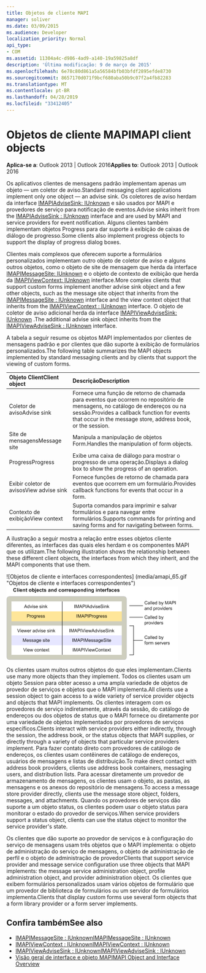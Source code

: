 ```yaml
---
title: Objetos de cliente MAPI
manager: soliver
ms.date: 03/09/2015
ms.audience: Developer
localization_priority: Normal
api_type:
- COM
ms.assetid: 11304a4c-d986-4ad9-a140-19a59825a8df
description: 'Última modificação: 9 de março de 2015'
ms.openlocfilehash: 6e78c80d861a5a56584bfb03bfdf2895efde8730
ms.sourcegitcommit: 8657170d071f9bcf680aba50b9c07f2a4fb82283
ms.translationtype: MT
ms.contentlocale: pt-BR
ms.lasthandoff: 04/28/2019
ms.locfileid: "33412405"
---
```

# <a name="mapi-client-objects"></a><span data-ttu-id="74bf1-103">Objetos de cliente MAPI</span><span class="sxs-lookup"><span data-stu-id="74bf1-103">MAPI client objects</span></span>
  
<span data-ttu-id="74bf1-104">**Aplica-se a**: Outlook 2013 | Outlook 2016</span><span class="sxs-lookup"><span data-stu-id="74bf1-104">**Applies to**: Outlook 2013 | Outlook 2016</span></span> 
  
<span data-ttu-id="74bf1-105">Os aplicativos clientes de mensagens padrão implementam apenas um objeto — um coletor de aviso.</span><span class="sxs-lookup"><span data-stu-id="74bf1-105">Standard messaging client applications implement only one object — an advise sink.</span></span> <span data-ttu-id="74bf1-106">Os coletores de aviso herdam da interface [IMAPIAdviseSink: IUnknown](imapiadvisesinkiunknown.md) e são usados por MAPI e provedores de serviço para notificação de eventos.</span><span class="sxs-lookup"><span data-stu-id="74bf1-106">Advise sinks inherit from the [IMAPIAdviseSink : IUnknown](imapiadvisesinkiunknown.md) interface and are used by MAPI and service providers for event notification.</span></span> <span data-ttu-id="74bf1-107">Alguns clientes também implementam objetos Progress para dar suporte à exibição de caixas de diálogo de progresso.</span><span class="sxs-lookup"><span data-stu-id="74bf1-107">Some clients also implement progress objects to support the display of progress dialog boxes.</span></span> 
  
<span data-ttu-id="74bf1-108">Clientes mais complexos que oferecem suporte a formulários personalizados implementam outro objeto de coletor de aviso e alguns outros objetos, como o objeto de site de mensagem que herda da interface [IMAPIMessageSite: IUnknown](imapimessagesiteiunknown.md) e o objeto de contexto de exibição que herda da [IMAPIViewContext: IUnknown](imapiviewcontextiunknown.md) interface.</span><span class="sxs-lookup"><span data-stu-id="74bf1-108">More complex clients that support custom forms implement another advise sink object and a few other objects, such as the message site object that inherits from the [IMAPIMessageSite : IUnknown](imapimessagesiteiunknown.md) interface and the view context object that inherits from the [IMAPIViewContext : IUnknown](imapiviewcontextiunknown.md) interface.</span></span> <span data-ttu-id="74bf1-109">O objeto de coletor de aviso adicional herda da interface [IMAPIViewAdviseSink: IUnknown](imapiviewadvisesinkiunknown.md) .</span><span class="sxs-lookup"><span data-stu-id="74bf1-109">The additional advise sink object inherits from the [IMAPIViewAdviseSink : IUnknown](imapiviewadvisesinkiunknown.md) interface.</span></span> 
  
<span data-ttu-id="74bf1-110">A tabela a seguir resume os objetos MAPI implementados por clientes de mensagens padrão e por clientes que dão suporte à exibição de formulários personalizados.</span><span class="sxs-lookup"><span data-stu-id="74bf1-110">The following table summarizes the MAPI objects implemented by standard messaging clients and by clients that support the viewing of custom forms.</span></span>
  
|<span data-ttu-id="74bf1-111">**Objeto Client**</span><span class="sxs-lookup"><span data-stu-id="74bf1-111">**Client object**</span></span>|<span data-ttu-id="74bf1-112">**Descrição**</span><span class="sxs-lookup"><span data-stu-id="74bf1-112">**Description**</span></span>|
|:-----|:-----|
|<span data-ttu-id="74bf1-113">Coletor de aviso</span><span class="sxs-lookup"><span data-stu-id="74bf1-113">Advise sink</span></span>  <br/> |<span data-ttu-id="74bf1-114">Fornece uma função de retorno de chamada para eventos que ocorrem no repositório de mensagens, no catálogo de endereços ou na sessão.</span><span class="sxs-lookup"><span data-stu-id="74bf1-114">Provides a callback function for events that occur in the message store, address book, or the session.</span></span>  <br/> |
|<span data-ttu-id="74bf1-115">Site de mensagens</span><span class="sxs-lookup"><span data-stu-id="74bf1-115">Message site</span></span>  <br/> |<span data-ttu-id="74bf1-116">Manipula a manipulação de objetos Form.</span><span class="sxs-lookup"><span data-stu-id="74bf1-116">Handles the manipulation of form objects.</span></span>  <br/> |
|<span data-ttu-id="74bf1-117">Progress</span><span class="sxs-lookup"><span data-stu-id="74bf1-117">Progress</span></span>  <br/> |<span data-ttu-id="74bf1-118">Exibe uma caixa de diálogo para mostrar o progresso de uma operação.</span><span class="sxs-lookup"><span data-stu-id="74bf1-118">Displays a dialog box to show the progress of an operation.</span></span>  <br/> |
|<span data-ttu-id="74bf1-119">Exibir coletor de avisos</span><span class="sxs-lookup"><span data-stu-id="74bf1-119">View advise sink</span></span>  <br/> |<span data-ttu-id="74bf1-120">Fornece funções de retorno de chamada para eventos que ocorrem em um formulário.</span><span class="sxs-lookup"><span data-stu-id="74bf1-120">Provides callback functions for events that occur in a form.</span></span>  <br/> |
|<span data-ttu-id="74bf1-121">Contexto de exibição</span><span class="sxs-lookup"><span data-stu-id="74bf1-121">View context</span></span>  <br/> |<span data-ttu-id="74bf1-122">Suporta comandos para imprimir e salvar formulários e para navegar entre formulários.</span><span class="sxs-lookup"><span data-stu-id="74bf1-122">Supports commands for printing and saving forms and for navigating between forms.</span></span>  <br/> |
   
<span data-ttu-id="74bf1-123">A ilustração a seguir mostra a relação entre esses objetos cliente diferentes, as interfaces das quais eles herdam e os componentes MAPI que os utilizam.</span><span class="sxs-lookup"><span data-stu-id="74bf1-123">The following illustration shows the relationship between these different client objects, the interfaces from which they inherit, and the MAPI components that use them.</span></span> 
  
<span data-ttu-id="74bf1-124">![Objetos de cliente e interfaces correspondentes] (media/amapi_65.gif "Objetos de cliente e interfaces correspondentes")</span><span class="sxs-lookup"><span data-stu-id="74bf1-124">![Client objects and corresponding interfaces](media/amapi_65.gif "Client objects and corresponding interfaces")</span></span>
  
<span data-ttu-id="74bf1-125">Os clientes usam muitos outros objetos do que eles implementam.</span><span class="sxs-lookup"><span data-stu-id="74bf1-125">Clients use many more objects than they implement.</span></span> <span data-ttu-id="74bf1-126">Todos os clientes usam um objeto Session para obter acesso a uma ampla variedade de objetos de provedor de serviços e objetos que o MAPI implementa.</span><span class="sxs-lookup"><span data-stu-id="74bf1-126">All clients use a session object to gain access to a wide variety of service provider objects and objects that MAPI implements.</span></span> <span data-ttu-id="74bf1-127">Os clientes interagem com os provedores de serviço indiretamente, através da sessão, do catálogo de endereços ou dos objetos de status que o MAPI fornece ou diretamente por uma variedade de objetos implementados por provedores de serviços específicos.</span><span class="sxs-lookup"><span data-stu-id="74bf1-127">Clients interact with service providers either indirectly, through the session, the address book, or the status objects that MAPI supplies, or directly through a variety of objects that particular service providers implement.</span></span> <span data-ttu-id="74bf1-128">Para fazer contato direto com provedores de catálogo de endereços, os clientes usam contêineres de catálogo de endereços, usuários de mensagens e listas de distribuição.</span><span class="sxs-lookup"><span data-stu-id="74bf1-128">To make direct contact with address book providers, clients use address book containers, messaging users, and distribution lists.</span></span> <span data-ttu-id="74bf1-129">Para acessar diretamente um provedor de armazenamento de mensagens, os clientes usam o objeto, as pastas, as mensagens e os anexos do repositório de mensagens.</span><span class="sxs-lookup"><span data-stu-id="74bf1-129">To access a message store provider directly, clients use the message store object, folders, messages, and attachments.</span></span> <span data-ttu-id="74bf1-130">Quando os provedores de serviços dão suporte a um objeto status, os clientes podem usar o objeto status para monitorar o estado do provedor de serviços.</span><span class="sxs-lookup"><span data-stu-id="74bf1-130">When service providers support a status object, clients can use the status object to monitor the service provider's state.</span></span>
  
<span data-ttu-id="74bf1-131">Os clientes que dão suporte ao provedor de serviços e à configuração do serviço de mensagens usam três objetos que o MAPI implementa: o objeto de administração do serviço de mensagens, o objeto de administração de perfil e o objeto de administração de provedor</span><span class="sxs-lookup"><span data-stu-id="74bf1-131">Clients that support service provider and message service configuration use three objects that MAPI implements: the message service administration object, profile administration object, and provider administration object.</span></span> <span data-ttu-id="74bf1-132">Os clientes que exibem formulários personalizados usam vários objetos de formulário que um provedor de biblioteca de formulários ou um servidor de formulários implementa.</span><span class="sxs-lookup"><span data-stu-id="74bf1-132">Clients that display custom forms use several form objects that a form library provider or a form server implements.</span></span>
  
## <a name="see-also"></a><span data-ttu-id="74bf1-133">Confira também</span><span class="sxs-lookup"><span data-stu-id="74bf1-133">See also</span></span>

- [<span data-ttu-id="74bf1-134">IMAPIMessageSite : IUnknown</span><span class="sxs-lookup"><span data-stu-id="74bf1-134">IMAPIMessageSite : IUnknown</span></span>](imapimessagesiteiunknown.md) 
- [<span data-ttu-id="74bf1-135">IMAPIViewContext : IUnknown</span><span class="sxs-lookup"><span data-stu-id="74bf1-135">IMAPIViewContext : IUnknown</span></span>](imapiviewcontextiunknown.md)  
- [<span data-ttu-id="74bf1-136">IMAPIViewAdviseSink : IUnknown</span><span class="sxs-lookup"><span data-stu-id="74bf1-136">IMAPIViewAdviseSink : IUnknown</span></span>](imapiviewadvisesinkiunknown.md)
- [<span data-ttu-id="74bf1-137">Visão geral de interface e objeto MAPI</span><span class="sxs-lookup"><span data-stu-id="74bf1-137">MAPI Object and Interface Overview</span></span>](mapi-object-and-interface-overview.md)

